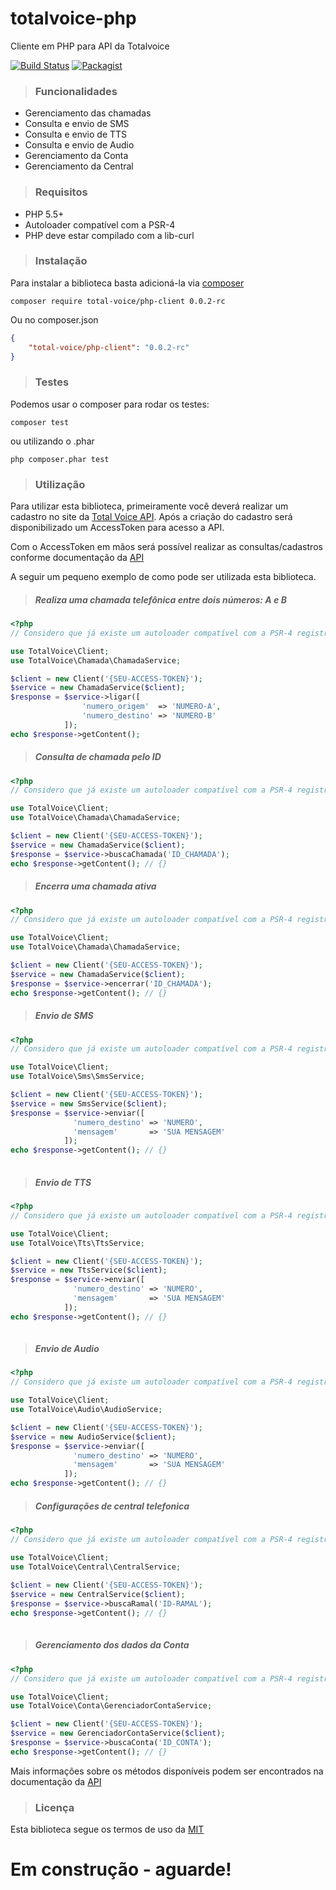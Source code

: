 # totalvoice-php
Cliente em PHP para API da Totalvoice

[![Build Status](https://travis-ci.org/totalvoice/totalvoice-php.svg?branch=master)](http://travis-ci.org/#!/totalvoice/totalvoice-php)
[![Packagist](https://img.shields.io/packagist/v/total-voice/php-client.svg?style=flat-square)](https://github.com/totalvoice/totalvoice-php)

> ### Funcionalidades

- Gerenciamento das chamadas
- Consulta e envio de SMS
- Consulta e envio de TTS
- Consulta e envio de Audio
- Gerenciamento da Conta
- Gerenciamento da Central

> ### Requisitos

- PHP 5.5+
- Autoloader compatível com a PSR-4
- PHP deve estar compilado com a lib-curl

> ### Instalação

Para instalar a biblioteca basta adicioná-la via [composer](https://getcomposer.org/download/)

```composer
composer require total-voice/php-client 0.0.2-rc
```

Ou no composer.json

```json
{
    "total-voice/php-client": "0.0.2-rc"
}
```

> ### Testes

Podemos usar o composer para rodar os testes:

```composer
composer test
```
ou utilizando o .phar

```composer
php composer.phar test
```

> ### Utilização

Para utilizar esta biblioteca, primeiramente você deverá realizar um cadastro no site da [Total Voice API](http://www.totalvoice.com.br/api/).
Após a criação do cadastro será disponibilizado um AccessToken para acesso a API.

Com o AccessToken em mãos será possível realizar as consultas/cadastros conforme documentação da [API](https://api.totalvoice.com.br/doc/#/)

A seguir um pequeno exemplo de como pode ser utilizada esta biblioteca.

> ##### Realiza uma chamada telefônica entre dois números: A e B

```php
<?php
// Considero que já existe um autoloader compatível com a PSR-4 registrado

use TotalVoice\Client;
use TotalVoice\Chamada\ChamadaService;

$client = new Client('{SEU-ACCESS-TOKEN}');
$service = new ChamadaService($client);
$response = $service->ligar([
                'numero_origem'  => 'NUMERO-A',
                'numero_destino' => 'NUMERO-B'
            ]);
echo $response->getContent();

```

> ##### Consulta de chamada pelo ID

```php
<?php
// Considero que já existe um autoloader compatível com a PSR-4 registrado

use TotalVoice\Client;
use TotalVoice\Chamada\ChamadaService;

$client = new Client('{SEU-ACCESS-TOKEN}');
$service = new ChamadaService($client);
$response = $service->buscaChamada('ID_CHAMADA');
echo $response->getContent(); // {}

```


> ##### Encerra uma chamada ativa

```php
<?php
// Considero que já existe um autoloader compatível com a PSR-4 registrado

use TotalVoice\Client;
use TotalVoice\Chamada\ChamadaService;

$client = new Client('{SEU-ACCESS-TOKEN}');
$service = new ChamadaService($client);
$response = $service->encerrar('ID_CHAMADA');
echo $response->getContent(); // {}

```

> ##### Envio de SMS

```php
<?php
// Considero que já existe um autoloader compatível com a PSR-4 registrado

use TotalVoice\Client;
use TotalVoice\Sms\SmsService;

$client = new Client('{SEU-ACCESS-TOKEN}');
$service = new SmsService($client);
$response = $service->enviar([
              'numero_destino' => 'NUMERO',
              'mensagem'       => 'SUA MENSAGEM'
            ]);
echo $response->getContent(); // {}
    
```

> ##### Envio de TTS

```php
<?php
// Considero que já existe um autoloader compatível com a PSR-4 registrado

use TotalVoice\Client;
use TotalVoice\Tts\TtsService;

$client = new Client('{SEU-ACCESS-TOKEN}');
$service = new TtsService($client);
$response = $service->enviar([
              'numero_destino' => 'NUMERO',
              'mensagem'       => 'SUA MENSAGEM'
            ]);
echo $response->getContent(); // {}
    
```

> ##### Envio de Audio

```php
<?php
// Considero que já existe um autoloader compatível com a PSR-4 registrado

use TotalVoice\Client;
use TotalVoice\Audio\AudioService;

$client = new Client('{SEU-ACCESS-TOKEN}');
$service = new AudioService($client);
$response = $service->enviar([
              'numero_destino' => 'NUMERO',
              'mensagem'       => 'SUA MENSAGEM'
            ]);
echo $response->getContent(); // {}

```

> ##### Configurações de central telefonica

```php
<?php
// Considero que já existe um autoloader compatível com a PSR-4 registrado

use TotalVoice\Client;
use TotalVoice\Central\CentralService;
    
$client = new Client('{SEU-ACCESS-TOKEN}');
$service = new CentralService($client);
$response = $service->buscaRamal('ID-RAMAL');
echo $response->getContent(); // {}
    
```

> ##### Gerenciamento dos dados da Conta

```php
<?php
// Considero que já existe um autoloader compatível com a PSR-4 registrado

use TotalVoice\Client;
use TotalVoice\Conta\GerenciadorContaService;

$client = new Client('{SEU-ACCESS-TOKEN}');
$service = new GerenciadorContaService($client);
$response = $service->buscaConta('ID_CONTA');
echo $response->getContent(); // {}

```

Mais informações sobre os métodos disponíveis podem ser encontrados na documentação da [API](https://api.totalvoice.com.br/doc/#/)

> ### Licença

Esta biblioteca segue os termos de uso da [MIT](https://github.com/DiloWagner/tvce-client/blob/master/LICENSE)

# Em construção - aguarde!

